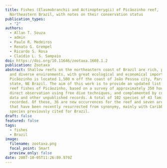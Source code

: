 ```yaml
---
title: Fishes (Elasmobranchii and Actinopterygii) of Picãozinho reef,
  Northeastern Brazil, with notes on their conservation status
publication_types:
  - "2"
authors:
  - Allan T. Souza
  - admin
  - Paulo R. Medeiros
  - Renato G. Grempel
  - Ricardo S. Rosa
  - Claídio L. S. Sampaio
doi: https://doi.org/10.11646/zootaxa.1608.1.2
publication: Zootaxa
abstract: Shallow reefs on the northeastern coast of Brazil are rich, productive
  and diverse environments, with great ecological and economical importance.
  Picãozinho is located 1,500 m off the coast of João Pessoa city, Paraíba
  state, NE Brazil. The aim of this work is to provide an updated list of the
  reef fishes of Picãozinho, based on a survey of approximately 350 hours of
  direct observation using free dive techniques, and complemented by collection
  data and other unpublished records. A total of 102 species of 43 families were
  recorded. Of these, 36 are new occurrences for the reef and seven are species
  that have been recently resurrected from synonymy, mainly with Caribbean
  species previously cited for Brazil.
draft: false
featured: false
tags:
  - fishes
  - Brazil
image:
  filename: zootaxa.png
  focal_point: Smart
  preview_only: false
date: 2007-10-05T11:26:09.979Z
---
```

